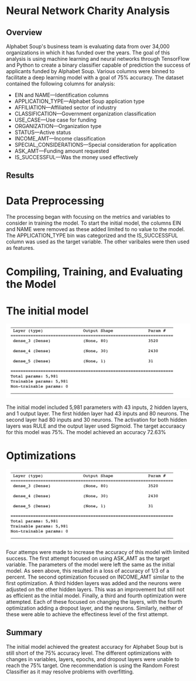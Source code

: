 # Neural Network Charity Analysis

## Overview 

Alphabet Soup's business team is evaluating data from over 34,000 organizations in which it has funded over the years. The goal of this analysis is using machine learning and neural networks through TensorFlow and Python to create a binary classifier capable of prediction the success of applicants funded by Alphabet Soup. Various columns were binned to facilitate a deep learning model with a goal of 75% accuracy. The dataset contained the following columns for analysis: 

* EIN and NAME—Identification columns
* APPLICATION_TYPE—Alphabet Soup application type
* AFFILIATION—Affiliated sector of industry
* CLASSIFICATION—Government organization classification
* USE_CASE—Use case for funding
* ORGANIZATION—Organization type
* STATUS—Active status
* INCOME_AMT—Income classification
* SPECIAL_CONSIDERATIONS—Special consideration for application
* ASK_AMT—Funding amount requested
* IS_SUCCESSFUL—Was the money used effectively

## Results

# Data Preprocessing

The processing began with focusing on the metrics and variables to consider in training the model. To start the initial model, the columns EIN  and NAME were removed as these added limited to no value to the model. The APPLICATION_TYPE bin was categorized and the IS_SUCCESSFUL column was used as the target variable. The other varibales were then used as features. 

# Compiling, Training, and Evaluating the Model

# The initial model 

<p align="center"><img src="https://github.com/teachjanderson/Neural_Network_Charity_Analysis/blob/main/Images/Model.png" width="600" />

The initial model included 5,981 parameters with 43 inputs, 2 hidden layers, and 1 output layer. The first hidden layer had 43 inputs and 80 neurons. The second layer had 80 inputs and 30 neurons. The activation for both hidden layers was RULE and the output layer used Sigmoid. The target accuraacy for this model was 75%. The model achieved an accuracy 72.63%

# Optimizations

<p align="center"><img src="https://github.com/teachjanderson/Neural_Network_Charity_Analysis/blob/main/Images/Model.png" width="600" />

Four attemps were made to increase the accuracy of this model with limited success. The first attempt focused on using ASK_AMT as the target variable. The parameters of the model were left the same as the initial model. As seen above, this resulted in a loss of accuracy of 1/3 of a percent. The second optimization focused on INCOME_AMT similar to the first optimization. A third hidden layers was added and the neurons were adjusted on the other hidden layers. This was an improvement but still not as efficient as the initial model. Finally, a third and fourth optimization were attempted. Each of these focused on changing the layers, with the fourth optimization adding a dropout layer, and the neurons. Similarly, neither of these were able to achieve the effectiness level of the first attempt. 

## Summary

The initial model achieved the greatest accuracy for Alphabet Soup but is still short of the 75% accuracy level. The different optimizations with changes in variables, layers, epochs, and dropout layers were unable to reach the 75% target. One recommendation is using the Random Forest Classifier as it may resolve problems with overfitting. 
